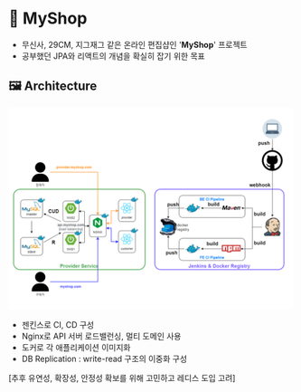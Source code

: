 # 🛒 MyShop
- 무신사, 29CM, 지그재그 같은 온라인 편집샵인 '**MyShop**' 프로젝트  
- 공부했던 JPA와 리액트의 개념을 확실히 잡기 위한 목표

## 🖼️ Architecture
![myshop-architecture](myshop-architecture.png)
- 젠킨스로 CI, CD 구성
- Nginx로 API 서버 로드밸런싱, 멀티 도메인 사용
- 도커로 각 애플리케이션 이미지화
- DB Replication : write-read 구조의 이중화 구성

[추후 유연성, 확장성, 안정성 확보를 위해 고민하고 레디스 도입 고려]